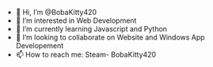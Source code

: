 - 👋 Hi, I’m @BobaKitty420
- 👀 I’m interested in Web Development
- 🌱 I’m currently learning Javascript and Python
- 💞️ I’m looking to collaborate on Website and Windows App Developement
- 📫 How to reach me: Steam- BobaKitty420   
